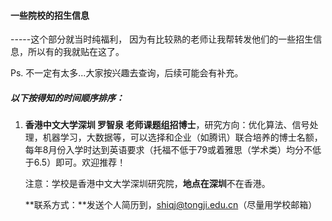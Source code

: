 #### 一些院校的招生信息

-----这个部分就当时纯福利， 因为有比较熟的老师让我帮转发他们的一些招生信息，所以有的我就贴在这了。

Ps. 不一定有太多...大家按兴趣去查询，后续可能会有补充。



##### 以下按得知的时间顺序排序：

1. **香港中文大学深圳 罗智泉 老师课题组招博士**，研究方向：优化算法、信号处理，机器学习，大数据等，可以选择和企业（如腾讯）联合培养的博士名额，每年8月份入学时达到英语要求（托福不低于79或着雅思（学术类）均分不低于6.5）即可。欢迎推荐！

   注意：学校是香港中文大学深圳研究院，**地点在深圳**不在香港。

   **联系方式：**发送个人简历到，shiqj@tongji.edu.cn（尽量用学校邮箱）